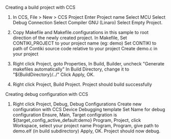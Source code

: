 Creating a build project with CCS

1. In CCS, File > New > CCS Project
    Enter Project name
    Select MCU
    Select Debug Connection
    Select Compiler GNU (Linaro)
    Select Empty Project.
2. Copy Makefile and Makefile.configurations in this sample to root direction of the newly created project.
    In Makefile, 
        Set CONTIKI_PROJECT to your project name (eg: demo)
        Set CONTIKI to path of Contiki source code relative to your project
        Create demo.c in your project
        
3. Right click Project, goto Properties,
    In Build, Builder, uncheck "Generate makefiles automatically"
    In Build Directory, change it to "${BuildDirectory}/../"
    Click Apply, OK.
4. Right click Project, Build Project.
    Project should build successfully


Creating debug configuration with CCS

1. Right click Project, Debug, Debug Configurations
    Create new configuration with CCS Device Debugging template
    Set Name for debug configuration
    Ensure, Main, Target configration is ${target_config_active_default:demo}
    Program, Project, click Workspace, select your project name
    Program, Program, give path to demo.elf (in build subdirectory)
    Apply, OK. Project should now debug.